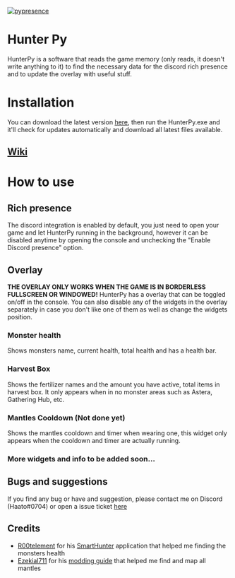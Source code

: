 [![pypresence](https://img.shields.io/badge/using-pypresence-00bb88.svg?style=for-the-badge&logo=discord&logoWidth=20)](https://github.com/qwertyquerty/pypresence)
# Hunter Py
HunterPy is a software that reads the game memory (only reads, it doesn't write anything to it) to find the necessary data for the discord rich presence and to update the overlay with useful stuff.

# Installation
You can download the latest version [here](https://github.com/Haato3o/HunterPy/releases/latest), then run the HunterPy.exe and it'll check for updates automatically and download all latest files available.

## [Wiki](https://github.com/Haato3o/HunterPy/wiki)

# How to use
## Rich presence
The discord integration is enabled by default, you just need to open your game and let HunterPy running in the background, however it can be disabled anytime by opening the console and unchecking the "Enable Discord presence" option.

## Overlay
**THE OVERLAY ONLY WORKS WHEN THE GAME IS IN BORDERLESS FULLSCREEN OR WINDOWED!**
HunterPy has a overlay that can be toggled on/off in the console. You can also disable any of the widgets in the overlay separately in case you don't like one of them as well as change the widgets position.
### Monster health
Shows monsters name, current health, total health and has a health bar.

### Harvest Box
Shows the fertilizer names and the amount you have active, total items in harvest box. It only appears when in no monster areas such as Astera, Gathering Hub, etc.

### Mantles Cooldown (Not done yet)
Shows the mantles cooldown and timer when wearing one, this widget only appears when the cooldown and timer are actually running.

### More widgets and info to be added soon...

## Bugs and suggestions
If you find any bug or have and suggestion, please contact me on Discord (Haato#0704) or open a issue ticket [here](https://github.com/Haato3o/HunterPy/issues)

## Credits
+ [R00telement](https://github.com/r00telement) for his [SmartHunter](https://github.com/r00telement/SmartHunter) application that helped me finding the monsters health
+ [Ezekial711](https://github.com/Ezekial711) for his [modding guide](https://github.com/Ezekial711/MonsterHunterWorldModding) that helped me find and map all mantles